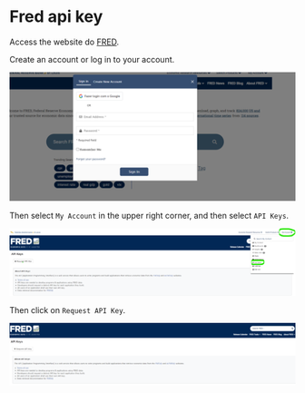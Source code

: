 # Fred api key

Access the website do [FRED](https://fred.stlouisfed.org/).

Create an account or log in to your account.

![login_fred](fred_login.png)

Then select `My Account` in the upper right corner, and then select `API Keys`.

![api_key](api_key.png)

Then click on `Request API Key`.

![get_key](gere_key.png)